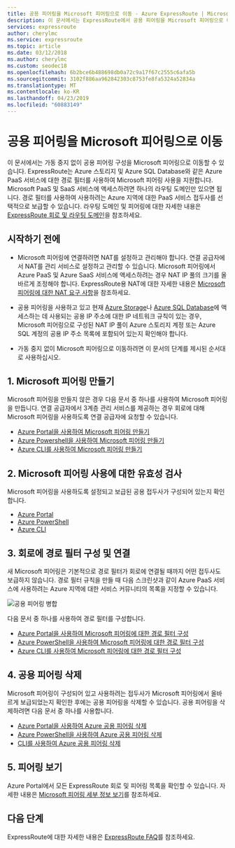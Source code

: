 ```yaml
---
title: 공용 피어링을 Microsoft 피어링으로 이동 - Azure ExpressRoute | Microsoft Docs
description: 이 문서에서는 ExpressRoute에서 공용 피어링을 Microsoft 피어링으로 이동하는 단계를 보여 줍니다.
services: expressroute
author: cherylmc
ms.service: expressroute
ms.topic: article
ms.date: 03/12/2018
ms.author: cherylmc
ms.custom: seodec18
ms.openlocfilehash: 6b2bce6b488698db0a72c9a17f67c2555c6afa5b
ms.sourcegitcommit: 3102f886aa962842303c8753fe8fa5324a52834a
ms.translationtype: MT
ms.contentlocale: ko-KR
ms.lasthandoff: 04/23/2019
ms.locfileid: "60883149"
---
```

# <a name="move-a-public-peering-to-microsoft-peering"></a>공용 피어링을 Microsoft 피어링으로 이동

이 문서에서는 가동 중지 없이 공용 피어링 구성을 Microsoft 피어링으로 이동할 수 있습니다. ExpressRoute는 Azure 스토리지 및 Azure SQL Database와 같은 Azure PaaS 서비스에 대한 경로 필터를 사용하여 Microsoft 피어링 사용을 지원합니다. Microsoft PaaS 및 SaaS 서비스에 액세스하려면 하나의 라우팅 도메인만 있으면 됩니다. 경로 필터를 사용하여 사용하려는 Azure 지역에 대한 PaaS 서비스 접두사를 선택적으로 보급할 수 있습니다. 라우팅 도메인 및 피어링에 대한 자세한 내용은 [ExpressRoute 회로 및 라우팅 도메인](expressroute-circuit-peerings.md)을 참조하세요.

## <a name="before"></a>시작하기 전에

* Microsoft 피어링에 연결하려면 NAT를 설정하고 관리해야 합니다. 연결 공급자에서 NAT를 관리 서비스로 설정하고 관리할 수 있습니다. Microsoft 피어링에서 Azure PaaS 및 Azure SaaS 서비스에 액세스하려는 경우 NAT IP 풀의 크기를 올바르게 조정해야 합니다. ExpressRoute용 NAT에 대한 자세한 내용은 [Microsoft 피어링에 대한 NAT 요구 사항](expressroute-nat.md#nat-requirements-for-microsoft-peering)을 참조하세요.

* 공용 피어링을 사용하고 있고 현재 [Azure Storage](../storage/common/storage-network-security.md)나 [Azure SQL Database](../sql-database/sql-database-vnet-service-endpoint-rule-overview.md)에 액세스하는 데 사용되는 공용 IP 주소에 대한 IP 네트워크 규칙이 있는 경우, Microsoft 피어링으로 구성된 NAT IP 풀이 Azure 스토리지 계정 또는 Azure SQL 계정의 공용 IP 주소 목록에 포함되어 있는지 확인해야 합니다.

* 가동 중지 없이 Microsoft 피어링으로 이동하려면 이 문서의 단계를 제시된 순서대로 사용하십시오.

## <a name="create"></a>1. Microsoft 피어링 만들기

Microsoft 피어링을 만들지 않은 경우 다음 문서 중 하나를 사용하여 Microsoft 피어링을 만듭니다. 연결 공급자에서 3계층 관리 서비스를 제공하는 경우 회로에 대해 Microsoft 피어링을 사용하도록 연결 공급자에 요청할 수 있습니다.

  * [Azure Portal을 사용하여 Microsoft 피어링 만들기](expressroute-howto-routing-portal-resource-manager.md#msft)
  * [Azure Powershell을 사용하여 Microsoft 피어링 만들기](expressroute-howto-routing-arm.md#msft)
  * [Azure CLI를 사용하여 Microsoft 피어링 만들기](howto-routing-cli.md#msft)

## <a name="validate"></a>2. Microsoft 피어링 사용에 대한 유효성 검사

Microsoft 피어링을 사용하도록 설정되고 보급된 공용 접두사가 구성되어 있는지 확인합니다.

  * [Azure Portal](expressroute-howto-routing-portal-resource-manager.md#getmsft)
  * [Azure PowerShell](expressroute-howto-routing-arm.md#getmsft)
  * [Azure CLI](howto-routing-cli.md#getmsft)

## <a name="routefilter"></a>3. 회로에 경로 필터 구성 및 연결

새 Microsoft 피어링은 기본적으로 경로 필터가 회로에 연결될 때까지 어떤 접두사도 보급하지 않습니다. 경로 필터 규칙을 만들 때 다음 스크린샷과 같이 Azure PaaS 서비스에 사용하려는 Azure 지역에 대한 서비스 커뮤니티의 목록을 지정할 수 있습니다.

![공용 피어링 병합](./media/how-to-move-peering/public.png)

다음 문서 중 하나를 사용하여 경로 필터를 구성합니다.

  * [Azure Portal을 사용하여 Microsoft 피어링에 대한 경로 필터 구성](how-to-routefilter-portal.md)
  * [Azure PowerShell을 사용하여 Microsoft 피어링에 대한 경로 필터 구성](how-to-routefilter-powershell.md)
  * [Azure CLI를 사용하여 Microsoft 피어링에 대한 경로 필터 구성](how-to-routefilter-cli.md)

## <a name="delete"></a>4. 공용 피어링 삭제

Microsoft 피어링이 구성되어 있고 사용하려는 접두사가 Microsoft 피어링에서 올바르게 보급되었는지 확인한 후에는 공용 피어링을 삭제할 수 있습니다. 공용 피어링을 삭제하려면 다음 문서 중 하나를 사용합니다.

  * [Azure Portal을 사용하여 Azure 공용 피어링 삭제](expressroute-howto-routing-portal-resource-manager.md#deletepublic)
  * [Azure PowerShell을 사용하여 Azure 공용 피어링 삭제](expressroute-howto-routing-arm.md#deletepublic)
  * [CLI를 사용하여 Azure 공용 피어링 삭제](howto-routing-cli.md#deletepublic)
  
## <a name="view"></a>5. 피어링 보기
  
Azure Portal에서 모든 ExpressRoute 회로 및 피어링 목록을 확인할 수 있습니다. 자세한 내용은 [Microsoft 피어링 세부 정보 보기](expressroute-howto-routing-portal-resource-manager.md#getmsft)를 참조하세요.

## <a name="next-steps"></a>다음 단계

ExpressRoute에 대한 자세한 내용은 [ExpressRoute FAQ](expressroute-faqs.md)를 참조하세요.
